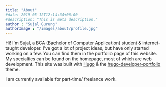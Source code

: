 ```yaml
---
title: "About"
#date: 2019-05-12T12:14:34+06:00
#description: "This is meta description."
author : "Sujal Gurung"
authorImage : "/images/about/profile.jpg"
---
```


Hi! I'm Sujal, a BCA (Bachelor of Computer Application) student & internet-taught developer.
I've got a lot of project ideas, but have only started working on a few. 
You can find them in the portfolio page of this website. My specialties can be 
found on the homepage, most of which are web development. 
This site was built with [Hugo](https://gohugo.io/) & the 
[hugo-developer-portfolio](https://github.com/samrobbins85/hugo-developer-portfolio/) theme.

I am currently available for part-time/ freelance work. 

